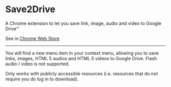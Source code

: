Save2Drive
====

A Chrome extension to let you save link, image, audio and video to Google Drive™

See in [Chrome Web Store](https://chrome.google.com/webstore/detail/deoibeabfchdpckcmamaadeccohilbkp)

- - - - -

You will find a new menu item in your context menu, allowing you to save links, images, HTML 5 audios and HTML 5 videos to Google Drive. Flash audio / video is not supported.

Only works with publicly accessible resources (i.e. resources that do not require you do log in to download).